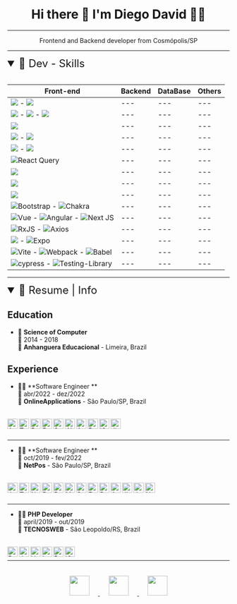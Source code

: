 <h1 align='center'>
 Hi there 👋 I'm Diego David 👨‍💻
</h1>
<hr />
<p align='center'>
  Frontend and Backend developer from Cosmópolis/SP
</p>

<hr />

<details open>
<summary style="font-size: 1.5rem;">📃 Dev - Skills  </summary>
    
<br />

| Front-end | Backend | DataBase | Others |
| --- | --- | --- | --- |
| ![](https://img.shields.io/badge/TypeScript-007ACC?style=for-the-badge&logo=typescript&logoColor=white) - ![](https://img.shields.io/badge/JavaScript-323330?style=for-the-badge&logo=javascript&logoColor=F7DF1E) | --- | --- | --- |
| ![](https://img.shields.io/badge/HTML5-E34F26?style=for-the-badge&logo=html5&logoColor=white) - ![](https://img.shields.io/badge/CSS3-1572B6?style=for-the-badge&logo=css3&logoColor=white) - ![](https://img.shields.io/badge/Sass-CC6699?style=for-the-badge&logo=sass&logoColor=white) | --- | --- | --- |
| ![](https://img.shields.io/badge/TailWindCSS-1572B6?style=for-the-badge&logo=TailWindCss&logoColor=white) | --- | --- | --- |
| ![](https://img.shields.io/badge/React-20232A?style=for-the-badge&logo=react&logoColor=61DAFB) - ![](https://img.shields.io/badge/semantic%20ui%20react-35BDB2?style=for-the-badge&logo=semanticuireact&logoColor=white) | --- | --- | --- |
| ![](https://img.shields.io/badge/Redux-593D88?style=for-the-badge&logo=redux&logoColor=white) - ![](https://img.shields.io/badge/Zustand-A4373A?style=for-the-badge&logo=Zustand&logoColor=white) | --- | --- | --- |
| ![React Query](https://img.shields.io/badge/-React%20Query-FF4154?style=for-the-badge&logo=react%20query&logoColor=white) | --- | --- | --- |
| ![](https://img.shields.io/badge/styled--components-DB7093?style=for-the-badge&logo=styled-components&logoColor=white) | --- | --- | --- |
| ![](https://img.shields.io/badge/React_Router-CA4245?style=for-the-badge&logo=react-router&logoColor=white) | --- | --- | --- |
| ![](https://img.shields.io/badge/React_Hook_Form-FF3366?style=for-the-badge&logo=ReactHookForm&logoColor=white) | --- | --- | --- |
| ![Bootstrap](https://img.shields.io/badge/bootstrap-%238511FA.svg?style=for-the-badge&logo=bootstrap&logoColor=white) - ![Chakra](https://img.shields.io/badge/chakra-%234ED1C5.svg?style=for-the-badge&logo=chakraui&logoColor=white) | --- | --- | --- |
| ![Vue](https://img.shields.io/badge/Vue.js-35495E?style=for-the-badge&logo=vue.js&logoColor=4FC08D) - ![Angular](https://img.shields.io/badge/angular-%23DD0031.svg?style=for-the-badge&logo=angular&logoColor=white) - ![Next JS](https://img.shields.io/badge/Next-black?style=for-the-badge&logo=next.js&logoColor=white) | --- | --- | --- |
| ![RxJS](https://img.shields.io/badge/rxjs-%23B7178C.svg?style=for-the-badge&logo=reactivex&logoColor=white) - ![Axios](https://img.shields.io/badge/axios-1C1E24?style=for-the-badge&logo=axios&logoColor=#D04A37) | --- | --- | --- |
| ![](https://img.shields.io/badge/React_Native-20232A?style=for-the-badge&logo=react&logoColor=61DAFB) - ![Expo](https://img.shields.io/badge/expo-1C1E24?style=for-the-badge&logo=expo&logoColor=#D04A37) | --- | --- | --- |
| ![Vite](https://img.shields.io/badge/vite-%23646CFF.svg?style=for-the-badge&logo=vite&logoColor=white) - ![Webpack](https://img.shields.io/badge/webpack-%238DD6F9.svg?style=for-the-badge&logo=webpack&logoColor=black) - ![Babel](https://img.shields.io/badge/Babel-F9DC3e?style=for-the-badge&logo=babel&logoColor=black)| --- | --- | --- |
| ![cypress](https://img.shields.io/badge/-cypress-%23E5E5E5?style=for-the-badge&logo=cypress&logoColor=058a5e) - ![Testing-Library](https://img.shields.io/badge/-TestingLibrary-%23E33332?style=for-the-badge&logo=testing-library&logoColor=white) | --- | --- | --- |


</details>

<hr />

<details open>
<summary style="font-size: 1.5rem;" >📃 Resume | Info </summary>

<div>

## Education

- 📖 **Science of Computer**\
📆 2014 - 2018\
📍 **Anhanguera Educacional** - Limeira, Brazil

</div>

<div> 

## Experience

- 👨‍💻 **Software Engineer **\
📆 abr/2022 - dez/2022\
📍 **OnlineApplications** - São Paulo/SP, Brazil

<br />
<div style="display: inline-flexbox;">
  <img align="left" alt="Angular" height="23" 
    src="https://img.shields.io/badge/Angular-DD0031?style=for-the-badge&logo=angular&logoColor=white" 
  />
  <img align="left" alt="TypeScript" height="23" 
    src="https://img.shields.io/badge/TypeScript-007ACC?style=for-the-badge&logo=typescript&logoColor=white" 
  />
  <img align="left" alt="React" height="23" 
    src="https://img.shields.io/badge/React-20232A?style=for-the-badge&logo=react&logoColor=61DAFB" 
  />
  <img align="left" alt="Redux" height="23" 
    src="https://img.shields.io/badge/Redux-593D88?style=for-the-badge&logo=redux&logoColor=white" 
  />
  <img align="left" alt="SQLite" height="23" 
    src="https://img.shields.io/badge/SQLite-07405E?style=for-the-badge&logo=sqlite&logoColor=white" 
  />
  <img align="left" alt=".NET" height="23" 
    src="https://img.shields.io/badge/.NET-5C2D91?style=for-the-badge&logo=.net&logoColor=white" 
  />
  <img align="left" alt="Azure" height="23" 
    src="https://img.shields.io/badge/microsoft%20azure-0089D6?style=for-the-badge&logo=microsoft-azure&logoColor=white" 
  />
  <img align="left" alt="Rabbit MQ" height="23" 
    src="https://img.shields.io/badge/rabbitmq-%23FF6600.svg?&style=for-the-badge&logo=rabbitmq&logoColor=white" 
  />
  <img align="left" alt="jQuery" height="23" 
    src="https://img.shields.io/badge/jQuery-0769AD?style=for-the-badge&logo=jquery&logoColor=white" 
  />
  <img align="left" alt="Jira" height="23" 
    src="https://img.shields.io/badge/Jira-0052CC?style=for-the-badge&logo=Jira&logoColor=white" 
  />
</div>

<br />
<br />

<hr />

- 👨‍💻 **Software Engineer **\
📆 oct/2019 - fev/2022\
📍 **NetPos** - São Paulo/SP, Brazil

<br />

<div style="display: inline-flexbox;">
  <img align="left" alt="JavaScript" height="23" 
    src="https://img.shields.io/badge/JavaScript-323330?style=for-the-badge&logo=javascript&logoColor=F7DF1E" 
  />
  <img align="left" alt="TypeScript" height="23" 
    src="https://img.shields.io/badge/TypeScript-007ACC?style=for-the-badge&logo=typescript&logoColor=white" 
  />
  <img align="left" alt="Node" height="23" 
    src="https://img.shields.io/badge/Node.js-43853D?style=for-the-badge&logo=node.js&logoColor=white" 
  />
  <img align="left" alt="React" height="23" 
    src="https://img.shields.io/badge/React-20232A?style=for-the-badge&logo=react&logoColor=61DAFB" 
  />
  <img align="left" alt="Redux" height="23" 
    src="https://img.shields.io/badge/Redux-593D88?style=for-the-badge&logo=redux&logoColor=white" 
  />
  <img align="left" alt="MySQL" height="23" 
    src="https://img.shields.io/badge/MySQL-00000F?style=for-the-badge&logo=mysql&logoColor=white" 
  />
  <img align="left" alt="Sequelize" height="23" 
    src="https://img.shields.io/badge/sequelize-323330?style=for-the-badge&logo=sequelize&logoColor=blue" 
  />
  <img align="left" alt="Express" height="23" 
    src="https://img.shields.io/badge/Express.js-404D59?style=for-the-badge" 
  />
  <img align="left" alt="React Router" height="23" 
    src="https://img.shields.io/badge/React_Router-CA4245?style=for-the-badge&logo=react-router&logoColor=white" 
  />
  <img align="left" alt="Amazon AWS" height="23" 
    src="https://img.shields.io/badge/Amazon_AWS-232F3E?style=for-the-badge&logo=amazon-aws&logoColor=white" 
  />
  <img align="left" alt="Jira" height="23" 
    src="https://img.shields.io/badge/Jira-0052CC?style=for-the-badge&logo=Jira&logoColor=white" 
  />
  <img align="left" alt="Jenkins" height="23" 
    src="https://img.shields.io/badge/Jenkins-D24939?style=for-the-badge&logo=Jenkins&logoColor=white" 
  />
  <img align="left" alt="Next" height="23" 
    src="https://img.shields.io/badge/Next.js-404D59?style=for-the-badge&logo=next&logoColor=white" 
  />
</div>

<br />
<br />

<hr />

- 👨‍💻 **PHP Developer**\
📆 april/2019 - out/2019\
📍 **TECNOSWEB** - São Leopoldo/RS, Brazil

<br />

<div style="display: inline-flexbox;">
    <img align="left" alt="PHP" height="23" 
      src="https://img.shields.io/badge/PHP-777BB4?style=for-the-badge&logo=php&logoColor=white" 
    />
    <img align="left" alt="JavaScript" height="23" 
      src="https://img.shields.io/badge/JavaScript-F7DF1E?style=for-the-badge&logo=javascript&logoColor=black" 
    />
    <img align="left" alt="Vue" height="23" 
      src="https://img.shields.io/badge/Vue.js-35495E?style=for-the-badge&logo=vue.js&logoColor=4FC08D" 
    />
    <img align="left" alt="Laravel" height="23" 
      src="https://img.shields.io/badge/Laravel-FF2D20?style=for-the-badge&logo=laravel&logoColor=white" 
    />
    <img align="left" alt="PostgreSQL" height="23" 
      src="https://img.shields.io/badge/PostgreSQL-316192?style=for-the-badge&logo=postgresql&logoColor=white" 
    />
    <img align="left" alt="jQuery" height="23" 
      src="https://img.shields.io/badge/jQuery-0769AD?style=for-the-badge&logo=jquery&logoColor=white" 
    />
</div>
</details>

</div>
<br />
<hr />


<div align="center" style="display: inline-flexbox;">
  <a href = "mailto:diegodavidtech@gmail.com">
    <img style="padding: 20px;" height="45" src="https://img.shields.io/badge/-Gmail-%23333?style=for-the-badge&logo=gmail&logoColor=white" target="_blank">
  </a>
  <a href = "https://api.whatsapp.com/send?phone=5519996622234">
    <img style="padding: 20px;" height="45" src="https://img.shields.io/badge/WhatsApp-25D366?style=for-the-badge&logo=whatsapp&logoColor=white" target="_blank">
  </a>
  <a href="https://www.linkedin.com/in/diegodavidbarros" target="_blank">
    <img style="padding: 20px;" height="45" src="https://img.shields.io/badge/-LinkedIn-%230077B5?style=for-the-badge&logo=linkedin&logoColor=white" target="_blank">
  </a> 
</div>
<!--
**diegozelao/diegozelao** is a ✨ _special_ ✨ repository because its `README.md` (this file) appears on your GitHub profile.

Here are some ideas to get you started:

- 🔭 I’m currently working on ...
- 🌱 I’m currently learning ...
- 👯 I’m looking to collaborate on ...
- 🤔 I’m looking for help with ...
- 💬 Ask me about ...
- 📫 How to reach me: ...
- 😄 Pronouns: ...
- ⚡ Fun fact: ...
-->

